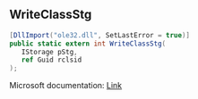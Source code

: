 ## WriteClassStg

```csharp
[DllImport("ole32.dll", SetLastError = true)]
public static extern int WriteClassStg(
   IStorage pStg,
   ref Guid rclsid
);
```

Microsoft documentation: [Link](https://learn.microsoft.com/en-us/windows/win32/api/coml2api/nf-coml2api-writeclassstg)
